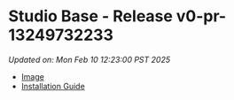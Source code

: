 # Studio Base - Release v0-pr-13249732233
_Updated on: Mon Feb 10 12:23:00 PST 2025_

- [Image](https://github.com/vertigis/studio-base-internal/pkgs/container/studio%2fbase%2finternal/352898872?tag=v0-pr-13249732233)
- [Installation
  Guide](https://github.com/vertigis/studio-base-internal/tree/v0-pr-13249732233)
